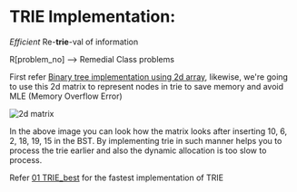 # TRIE Implementation:

*Efficient* Re-__trie__-val of information

R[problem_no] --> Remedial Class problems

First refer [Binary tree implementation using 2d array](https://github.com/FazeelUsmani/Scaler-Academy/blob/master/028%20Tries/BinaryTree2dArray.cpp), likewise, we're going to use this 2d matrix to represent nodes in trie to save memory and avoid MLE (Memory Overflow Error)

![2d matrix](https://github.com/FazeelUsmani/Scaler-Academy/blob/master/028%20Tries/img/IMG_20200512_224826.jpg)

In the above image you can look how the matrix looks after inserting 10, 6, 2, 18, 19, 15 in the BST.
By implementing trie in such manner helps you to process the trie earlier and also the dynamic allocation is too slow to process.

Refer [01 TRIE_best](https://github.com/FazeelUsmani/Scaler-Academy/blob/master/028%20Tries/01%20TRIE_best.cpp) for the fastest implementation of TRIE
